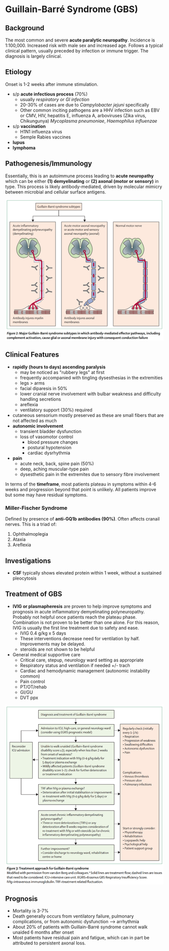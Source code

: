 # Guillain-Barré Syndrome (GBS)
## Background
The most common and severe **acute paralytic neuropathy**. Incidence is 1:100,000. Increased risk with male sex and increased age. Follows a typical clinical pattern, usually preceded by infection or immune trigger. The diagnosis is largely clinical.

## Etiology
Onset is 1-2 weeks after immune stimulation.

- s/p **acute infectious process** (70%)
    - usually *respiratory or GI infection*
    - 20-30% of cases are due to *Campylobacter jejuni* specifically
    - Other common inciting pathogens are a HHV infection such as EBV or CMV, HIV, hepatitis E, influenza A, arboviruses (Zika virus, Chikungunya) *Mycoplasma pneumoniae*, *Haemophilus influenzae*
- s/p **vaccination**
    - H1N1 influenza virus
    - Semple Rabies vaccines
- **lupus**
- **lymphoma**

## Pathogenesis/Immunology
Essentially, this is an autoimmune process leading to **acute neuropathy** which can be either **(1) demyelinating** or **(2) axonal (motor or sensory)** in type. This process is likely antibody-mediated, driven by molecular mimicry between microbial and cellular surface antigens.

![gbs-types.png](img/gbs-types.png)

## Clinical Features

- **rapidly (hours to days) ascending  paralysis**
    - may be noticed as "rubbery legs" at first
    - frequently accompanied with tingling dysesthesias in the extremities
    - legs > arms
    - facial diparesis in 50%
    - lower cranial nerve involvement with bulbar weakness and difficulty handling secretions
    - areflexia
    - ventilatory support (30%) required
- cutaneous sensorium mostly preserved as these are small fibers that are not affected as much
- **autonomic involvement**
    - transient bladder dysfunction
    - loss of vasomotor control
        - blood pressure changes
        - postural hypotension
        - cardiac dysrhythmia
- **pain**
    - acute neck, back, spine pain (50%)
    - deep, aching muscular-type pain
    - dysesthetic pain in the extremites due to sensory fibre involvement

In terms of the **timeframe**, most patients plateau in symptoms within 4-6 weeks and progression beyond that point is unlikely. All patients improve but some may have residual symptoms.

### Miller-Fischer Syndrome
Defined by presence of **anti-GQ1b antibodies (90%)**. Often affects cranail nerves. This is a triad of:

1. Ophthalmoplegia
2. Ataxia
3. Areflexia

## Investigations

- **CSF** typically shows elevated protein within 1 week, without a sustained pleocytosis

## Treatment of GBS

- **IVIG or plasmapheresis** are proven to help improve symptoms and prognosis in acute inflammatory demyelinating polyneuropathy. Probably not helpful once patients reach the plateau phase. Combination is not proven to be better than one alone. For this reason, IVIG is usually the first line treatment due to safety and ease. 
    - IVIG 0.4 g/kg x 5 days
    - These interventions decrease need for ventilation by half. Improvements may be delayed.
    - steroids are not shown to be helpful
- General medical supportive care
    - Critical care, stepup, neurology ward setting as appropriate
    - Respiratory status and ventilation if needed +/- trach
    - Cardiac and hemodynamic management (autonomic instability common)
    - Pain control
    - PT/OT/rehab
    - GI/GU
    - DVT ppx

![gbs-rx.png](img/gbs-rx.png)

## Prognosis

- Mortality is 3-7%
-   Death generally occurs from ventilatory failure, pulmonary complications, or from autonomic dysfunction --> arrhythmia
-   About 20% of patients with Guillain-Barré syndrome cannot walk unaided 6 months after onset
-   Most patients have residual pain and fatigue, which can in part be attributed to persistent axonal loss.